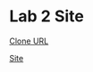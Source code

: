 # Lab 2 Site

[Clone URL](https://github.com/crashDeltaGbg/lab2.git)

[Site](https://crashDeltaGbg.github.io)